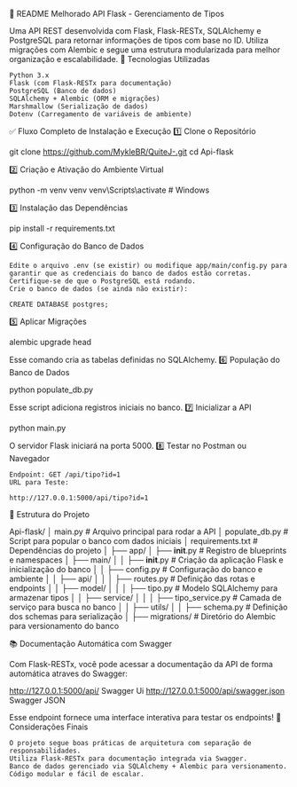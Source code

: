 📝 README Melhorado
API Flask - Gerenciamento de Tipos

Uma API REST desenvolvida com Flask, Flask-RESTx, SQLAlchemy e PostgreSQL para retornar informações de tipos com base no ID. Utiliza migrações com Alembic e segue uma estrutura modularizada para melhor organização e escalabilidade.
🚀 Tecnologias Utilizadas

    Python 3.x
    Flask (com Flask-RESTx para documentação)
    PostgreSQL (Banco de dados)
    SQLAlchemy + Alembic (ORM e migrações)
    Marshmallow (Serialização de dados)
    Dotenv (Carregamento de variáveis de ambiente)

✅ Fluxo Completo de Instalação e Execução
1️⃣ Clone o Repositório

git clone https://github.com/MykleBR/QuiteJ-.git
cd Api-flask

2️⃣ Criação e Ativação do Ambiente Virtual

python -m venv venv
venv\Scripts\activate  # Windows

3️⃣ Instalação das Dependências

pip install -r requirements.txt

4️⃣ Configuração do Banco de Dados

    Edite o arquivo .env (se existir) ou modifique app/main/config.py para garantir que as credenciais do banco de dados estão corretas.
    Certifique-se de que o PostgreSQL está rodando.
    Crie o banco de dados (se ainda não existir):

    CREATE DATABASE postgres;

5️⃣ Aplicar Migrações

alembic upgrade head

Esse comando cria as tabelas definidas no SQLAlchemy.
6️⃣ População do Banco de Dados

python populate_db.py

Esse script adiciona registros iniciais no banco.
7️⃣ Inicializar a API

python main.py

O servidor Flask iniciará na porta 5000.
8️⃣ Testar no Postman ou Navegador

    Endpoint: GET /api/tipo?id=1
    URL para Teste:

    http://127.0.0.1:5000/api/tipo?id=1

📌 Estrutura do Projeto

Api-flask/
│   main.py              # Arquivo principal para rodar a API
│   populate_db.py       # Script para popular o banco com dados iniciais
│   requirements.txt     # Dependências do projeto
│
├── app/
│   ├── __init__.py      # Registro de blueprints e namespaces
│   ├── main/
│   │   ├── __init__.py  # Criação da aplicação Flask e inicialização do banco
│   │   ├── config.py    # Configuração do banco e ambiente
│   │   ├── api/
│   │   │   ├── routes.py    # Definição das rotas e endpoints
│   │   ├── model/
│   │   │   ├── tipo.py  # Modelo SQLAlchemy para armazenar tipos
│   │   ├── service/
│   │   │   ├── tipo_service.py  # Camada de serviço para busca no banco
│   │   ├── utils/
│   │       ├── schema.py  # Definição dos schemas para serialização
│
├── migrations/          # Diretório do Alembic para versionamento do banco

📚 Documentação Automática com Swagger

Com Flask-RESTx, você pode acessar a documentação da API de forma automática atraves do Swagger:

http://127.0.0.1:5000/api/ Swagger Ui
http://127.0.0.1:5000/api/swagger.json  Swagger JSON

Esse endpoint fornece uma interface interativa para testar os endpoints!
📌 Considerações Finais

    O projeto segue boas práticas de arquitetura com separação de responsabilidades.
    Utiliza Flask-RESTx para documentação integrada via Swagger.
    Banco de dados gerenciado via SQLAlchemy + Alembic para versionamento.
    Código modular e fácil de escalar.
